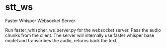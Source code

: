 # stt_ws
Faster Whisper Websocket Server

Run faster_whispher_ws_server.py for the websocket server. Pass the audio chunks from the client. The server will internally use faster whisper base model and transcribes the audio, returns back the text.